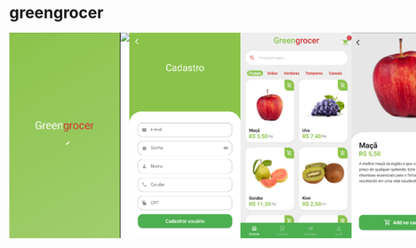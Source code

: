 # greengrocer

<div style="display: flex;">
<img width="200" src="printscreens/1.png">
<img width="200" src="printscreens/2png">
<img width="200" src="printscreens/3.png">
<img width="200" src="printscreens/4.png">
<img width="200" src="printscreens/5.png">
<img width="200" src="printscreens/6.png">
<img width="200" src="printscreens/7.png">
<img width="200" src="printscreens/8.png">
<img width="200" src="printscreens/9.png">
<img width="200" src="printscreens/10.png">
</div>